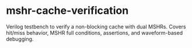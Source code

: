 # mshr-cache-verification
Verilog testbench to verify a non-blocking cache with dual MSHRs. Covers hit/miss behavior, MSHR full conditions, assertions, and waveform-based debugging.
